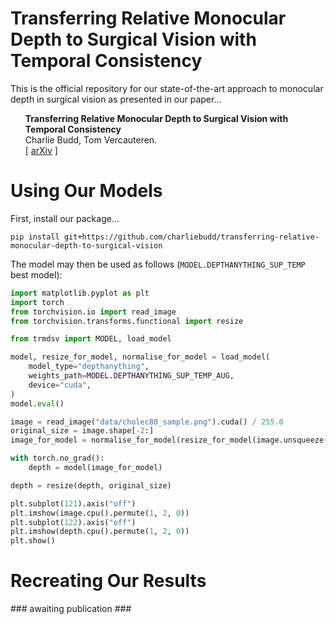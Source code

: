 # Transferring Relative Monocular Depth to Surgical Vision with Temporal Consistency
This is the official repository for our state-of-the-art approach to monocular depth in surgical vision as presented in our paper...
<ul><b>Transferring Relative Monocular Depth to Surgical Vision with Temporal Consistency</b><br>
    Charlie Budd, Tom Vercauteren.<br>
    [ <a href="https://arxiv.org/abs/2403.06683">arXiv</a> ] 
</ul>

# Using Our Models
First, install our package...
```
pip install git+https://github.com/charliebudd/transferring-relative-monocular-depth-to-surgical-vision
```
The model may then be used as follows (`MODEL.DEPTHANYTHING_SUP_TEMP` best model):
```python
import matplotlib.pyplot as plt
import torch
from torchvision.io import read_image
from torchvision.transforms.functional import resize

from trmdsv import MODEL, load_model

model, resize_for_model, normalise_for_model = load_model(
    model_type="depthanything",
    weights_path=MODEL.DEPTHANYTHING_SUP_TEMP_AUG,
    device="cuda",
)
model.eval()

image = read_image("data/cholec80_sample.png").cuda() / 255.0
original_size = image.shape[-2:]
image_for_model = normalise_for_model(resize_for_model(image.unsqueeze(0)))

with torch.no_grad():
    depth = model(image_for_model)

depth = resize(depth, original_size)

plt.subplot(121).axis("off")
plt.imshow(image.cpu().permute(1, 2, 0))
plt.subplot(122).axis("off")
plt.imshow(depth.cpu().permute(1, 2, 0))
plt.show()
```

# Recreating Our Results
\### awaiting publication \###
